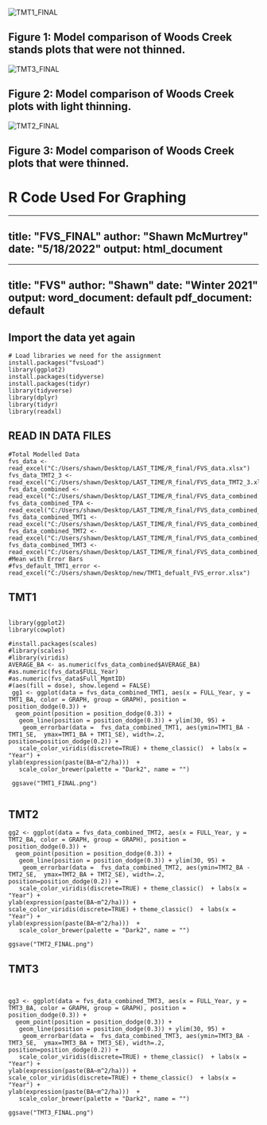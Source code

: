 ![TMT1_FINAL](https://user-images.githubusercontent.com/49656044/169945025-c187e107-4876-4977-9b10-120b83fa30b0.png)
## Figure 1: Model comparison of Woods Creek stands plots that were not thinned.

![TMT3_FINAL](https://user-images.githubusercontent.com/49656044/169945046-56a5e9a0-e44a-4b08-999e-91955c306a13.png)

## Figure 2: Model comparison of Woods Creek plots with light thinning.

![TMT2_FINAL](https://user-images.githubusercontent.com/49656044/169945032-6cbb39aa-f8f4-47f9-bb72-b75abcd53e0e.png)

## Figure 3: Model comparison of Woods Creek plots that were thinned.

# R Code Used For Graphing

---
title: "FVS_FINAL"
author: "Shawn McMurtrey"
date: "5/18/2022"
output: html_document
---

---
title: "FVS"
author: "Shawn"
date: "Winter 2021"
output:
  word_document: default
  pdf_document: default
---
## Import the data yet again
```{r include=FALSE}
# Load libraries we need for the assignment
install.packages("fvsLoad")
library(ggplot2)
install.packages(tidyverse)
install.packages(tidyr)
library(tidyverse)
library(dplyr)
library(tidyr)
library(readxl)

```

## READ IN DATA FILES
```{r}
#Total Modelled Data
fvs_data <- read_excel("C:/Users/shawn/Desktop/LAST_TIME/R_final/FVS_data.xlsx")
fvs_data_TMT2_3 <- read_excel("C:/Users/shawn/Desktop/LAST_TIME/R_final/FVS_data_TMT2_3.xlsx")
fvs_data_combined <- read_excel("C:/Users/shawn/Desktop/LAST_TIME/R_final/FVS_data_combined.xlsx")
fvs_data_combined_TPA <- read_excel("C:/Users/shawn/Desktop/LAST_TIME/R_final/FVS_data_combined_TPA.xlsx")
fvs_data_combined_TMT1 <- read_excel("C:/Users/shawn/Desktop/LAST_TIME/R_final/FVS_data_combined_TMT1_FINAL.xlsx")
fvs_data_combined_TMT2 <- read_excel("C:/Users/shawn/Desktop/LAST_TIME/R_final/FVS_data_combined_TMT2_FINAL.xlsx")
fvs_data_combined_TMT3 <- read_excel("C:/Users/shawn/Desktop/LAST_TIME/R_final/FVS_data_combined_TMT3_FINAL.xlsx")
#Mean with Error Bars
#fvs_default_TMT1_error <- read_excel("C:/Users/shawn/Desktop/new/TMT1_defualt_FVS_error.xlsx")
```




## TMT1
```{r}

library(ggplot2)
library(cowplot)

#install.packages(scales)
#library(scales)
#library(viridis)
AVERAGE_BA <- as.numeric(fvs_data_combined$AVERAGE_BA)
#as.numeric(fvs_data$FULL_Year)
#as.numeric(fvs_data$Full_MgmtID)
#(aes(fill = dose), show.legend = FALSE)
 gg1 <- ggplot(data = fvs_data_combined_TMT1, aes(x = FULL_Year, y = TMT1_BA, color = GRAPH, group = GRAPH), position = position_dodge(0.3)) +  
  geom_point(position = position_dodge(0.3)) +    
   geom_line(position = position_dodge(0.3)) + ylim(30, 95) +
    geom_errorbar(data =  fvs_data_combined_TMT1, aes(ymin=TMT1_BA - TMT1_SE,  ymax=TMT1_BA + TMT1_SE), width=.2, position=position_dodge(0.2)) + 
   scale_color_viridis(discrete=TRUE) + theme_classic()  + labs(x = "Year") +  
ylab(expression(paste(BA~m^2/ha)))  +
   scale_color_brewer(palette = "Dark2", name = "") 

 ggsave("TMT1_FINAL.png")
 

```
## TMT2
```{r}
gg2 <- ggplot(data = fvs_data_combined_TMT2, aes(x = FULL_Year, y = TMT2_BA, color = GRAPH, group = GRAPH), position = position_dodge(0.3)) +  
  geom_point(position = position_dodge(0.3)) +    
   geom_line(position = position_dodge(0.3)) + ylim(30, 95) +
    geom_errorbar(data =  fvs_data_combined_TMT2, aes(ymin=TMT2_BA - TMT2_SE,  ymax=TMT2_BA + TMT2_SE), width=.2, position=position_dodge(0.2)) + 
   scale_color_viridis(discrete=TRUE) + theme_classic()  + labs(x = "Year") +  
ylab(expression(paste(BA~m^2/ha))) +
scale_color_viridis(discrete=TRUE) + theme_classic()  + labs(x = "Year") +  
ylab(expression(paste(BA~m^2/ha)))  +
   scale_color_brewer(palette = "Dark2", name = "") 

ggsave("TMT2_FINAL.png")

```

## TMT3
```{r}

 
gg3 <- ggplot(data = fvs_data_combined_TMT3, aes(x = FULL_Year, y = TMT3_BA, color = GRAPH, group = GRAPH), position = position_dodge(0.3)) + 
  geom_point(position = position_dodge(0.3)) +    
   geom_line(position = position_dodge(0.3)) + ylim(30, 95) +
    geom_errorbar(data =  fvs_data_combined_TMT3, aes(ymin=TMT3_BA - TMT3_SE,  ymax=TMT3_BA + TMT3_SE), width=.2, position=position_dodge(0.2)) + 
   scale_color_viridis(discrete=TRUE) + theme_classic()  + labs(x = "Year") +  
ylab(expression(paste(BA~m^2/ha))) +
scale_color_viridis(discrete=TRUE) + theme_classic()  + labs(x = "Year") +  
ylab(expression(paste(BA~m^2/ha)))  +
   scale_color_brewer(palette = "Dark2", name = "") 

ggsave("TMT3_FINAL.png")
```

